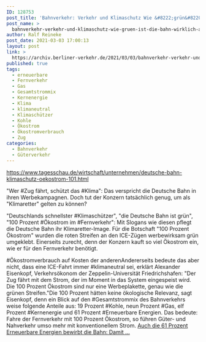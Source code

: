 ```yaml
---
ID: 128753
post_title: 'Bahnverkehr: Verkehr und Klimaschutz Wie &#8222;grün&#8220; ist die Bahn wirklich?, aus tagesschau.de'
post_name: >
  bahnverkehr-verkehr-und-klimaschutz-wie-gruen-ist-die-bahn-wirklich-aus-tagesschau-de
author: Ralf Reineke
post_date: 2021-03-03 17:00:13
layout: post
link: >
  https://archiv.berliner-verkehr.de/2021/03/03/bahnverkehr-verkehr-und-klimaschutz-wie-gruen-ist-die-bahn-wirklich-aus-tagesschau-de/
published: true
tags:
  - erneuerbare
  - Fernverkehr
  - Gas
  - Gesamtstrommix
  - Kernenergie
  - Klima
  - klimaneutral
  - Klimaschützer
  - Kohle
  - Ökostrom
  - Ökostromverbrauch
  - Zug
categories:
  - Bahnverkehr
  - Güterverkehr
---
```

https://www.tagesschau.de/wirtschaft/unternehmen/deutsche-bahn-klimaschutz-oekostrom-101.html

"Wer #Zug fährt, schützt das #Klima": Das verspricht die Deutsche Bahn in ihren Werbekampagnen. Doch tut der Konzern tatsächlich genug, um als "Klimaretter" gelten zu können?

"Deutschlands schnellster #Klimaschützer", "die Deutsche Bahn ist grün", "100 Prozent #Ökostrom im #Fernverkehr": Mit Slogans wie diesen pflegt die Deutsche Bahn ihr Klimaretter-Image. Für die Botschaft "100 Prozent Ökostrom" wurden die roten Streifen an den ICE-Zügen werbewirksam grün umgeklebt. Einerseits zurecht, denn der Konzern kauft so viel Ökostrom ein, wie er für den Fernverkehr benötigt.

#Ökostromverbrauch auf Kosten der anderenAndererseits bedeute das aber nicht, dass eine ICE-Fahrt immer #klimaneutral sei, erklärt Alexander Eisenkopf, Verkehrsökonom der Zeppelin-Universität Friedrichshafen: "Der Zug fährt mit dem Strom, der im Moment in das System eingespeist wird. Die 100 Prozent Ökostrom sind nur eine Werbeplakette, genau wie die grünen Streifen."Die 100 Prozent hätten keine ökologische Relevanz, sagt Eisenkopf, denn ein Blick auf den #Gesamtstrommix des Bahnverkehrs weise folgende Anteile aus: 19 Prozent #Kohle, neun Prozent #Gas, elf Prozent #Kernenergie und 61 Prozent #Erneuerbare Energien. Das bedeute: Fahre der Fernverkehr mit 100 Prozent Ökostrom, so führen Güter- und Nahverkehr umso mehr mit konventionellem Strom. <a href="https://www.tagesschau.de/wirtschaft/unternehmen/deutsche-bahn-klimaschutz-oekostrom-101.html">Auch die 61 Prozent Erneuerbare Energien bewirbt die Bahn: Damit ...</a>